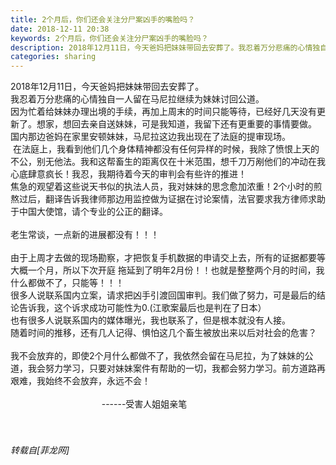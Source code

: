 ```yaml
---
title: 2个月后，你们还会关注分尸案凶手的嘴脸吗？
date: 2018-12-11 20:38
keywords: 2个月后，你们还会关注分尸案凶手的嘴脸吗？
description: 2018年12月11日，今天爸妈把妹妹带回去安葬了。我忍着万分悲痛的心情独自一人留在马尼拉继续为妹妹讨回公道。因为忙着给妹妹办理出境的手续，再加上周末的时间只能等待，已经好几天没有更新了。想家，想回去亲自送妹妹，可是我知道，我留下还有更重要的事情要做。国内那边爸妈在家里安顿妹妹，马尼拉这边我出现在了法庭的提审现场。 在法庭上，我看到他们几个身体精神都没有任何异样的时候，我除了愤恨上天的不公，别无他法。我和这帮畜生的距离仅在十米范围，想千刀万剐他们的冲动在我心底肆意疯长！我忍，我期待着今天的审判会有些许的推进！焦急的观望着这些说天书似的执法人员，我对妹妹的思念愈加浓重！2个小时的煎熬过后，翻译告诉我律师那边用监控做为证据在讨论案情，法官要求我方律师求助于中国大使馆，请个专业的公正的翻译。   老生常谈，一点新的进展都没有！！！ 由于上周才去做的现场勘察，才把恢复手机数据的申请交上去，所有的证据都要等大概一个月，所以下次开庭 拖延到了明年2月份！！也就是整整两个月的时间，我什么都做不了，只能等！！！很多人说联系国内立案，请求把凶手引渡回国审判。我们做了努力，可是最后的结论告诉我，这个诉求成功可能性为0.(江歌案最后也是判在了日本）也有很多人说联系国内的媒体曝光，我也联系了，但是根本就没有人接。随着时间的推移，还有几人记得、惧怕这几个畜生被放出来以后对社会的危害？ 我不会放弃的，即使2个月什么都做不了，我依然会留在马尼拉，为了妹妹的公道，我会努力学习，只要对妹妹案件有帮助的一切，我都会努力学习。前方道路再艰难，我始终不会放弃，永远不会！                                      ------受害人姐姐亲笔  
categories: sharing
---
```

<td class="t_f" id="postmessage_2451120">

2018年12月11日，今天爸妈把妹妹带回去安葬了。<br/>
我忍着万分悲痛的心情独自一人留在马尼拉继续为妹妹讨回公道。<br/>
因为忙着给妹妹办理出境的手续，再加上周末的时间只能等待，已经好几天没有更新了。想家，想回去亲自送妹妹，可是我知道，我留下还有更重要的事情要做。<br/>
国内那边爸妈在家里安顿妹妹，马尼拉这边我出现在了法庭的提审现场。<br/>
 在法庭上，我看到他们几个身体精神都没有任何异样的时候，我除了愤恨上天的不公，别无他法。我和这帮畜生的距离仅在十米范围，想千刀万剐他们的冲动在我心底肆意疯长！我忍，我期待着今天的审判会有些许的推进！<br/>
焦急的观望着这些说天书似的执法人员，我对妹妹的思念愈加浓重！2个小时的煎熬过后，翻译告诉我律师那边用监控做为证据在讨论案情，法官要求我方律师求助于中国大使馆，请个专业的公正的翻译。  <br/>
 <br/>
老生常谈，一点新的进展都没有！！！<br/>
 <br/>
由于上周才去做的现场勘察，才把恢复手机数据的申请交上去，所有的证据都要等大概一个月，所以下次开庭 拖延到了明年2月份！！也就是整整两个月的时间，我什么都做不了，只能等！！！<br/>
很多人说联系国内立案，请求把凶手引渡回国审判。我们做了努力，可是最后的结论告诉我，这个诉求成功可能性为0.(江歌案最后也是判在了日本）<br/>
也有很多人说联系国内的媒体曝光，我也联系了，但是根本就没有人接。<br/>
随着时间的推移，还有几人记得、惧怕这几个畜生被放出来以后对社会的危害？<br/>
 <br/>
我不会放弃的，即使2个月什么都做不了，我依然会留在马尼拉，为了妹妹的公道，我会努力学习，只要对妹妹案件有帮助的一切，我都会努力学习。前方道路再艰难，我始终不会放弃，永远不会！<br/>
 <br/>
                                     ------受害人姐姐亲笔<br/>
 <br/>
 </td>
###### 转载自[菲龙网]